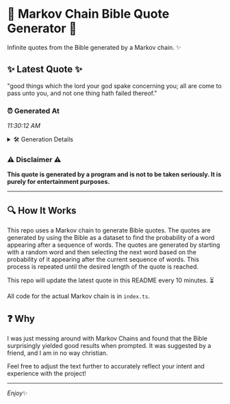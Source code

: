 # 📖 Markov Chain Bible Quote Generator 📖

Infinite quotes from the Bible generated by a Markov chain. ✨

## ✨ Latest Quote ✨
"good things which the lord your god spake concerning you; all are come to pass unto you, and not one thing hath failed thereof."

### ⏰ Generated At
*11:30:12 AM*

<details>
    <summary>🛠️ Generation Details</summary>
    <p>
        <strong>🌱 Seed:</strong> good<br>
        <strong>🔄 Iterations:</strong> 23<br>
        <strong>📜 Context History:</strong><br>[ good ]: things<br>[ good, things ]: which<br>[ good, things, which ]: the<br>[ good, things, which, the ]: lord<br>[ good, things, which, the, lord ]: your<br>[ good, things, which, the, lord, your ]: god<br>[ things, which, the, lord, your, god ]: spake<br>[ which, the, lord, your, god, spake ]: concerning<br>[ the, lord, your, god, spake, concerning ]: you;<br>[ lord, your, god, spake, concerning, you; ]: all<br>[ your, god, spake, concerning, you;, all ]: are<br>[ god, spake, concerning, you;, all, are ]: come<br>[ spake, concerning, you;, all, are, come ]: to<br>[ concerning, you;, all, are, come, to ]: pass<br>[ you;, all, are, come, to, pass ]: unto<br>[ all, are, come, to, pass, unto ]: you,<br>[ are, come, to, pass, unto, you, ]: and<br>[ come, to, pass, unto, you,, and ]: not<br>[ to, pass, unto, you,, and, not ]: one<br>[ pass, unto, you,, and, not, one ]: thing<br>[ unto, you,, and, not, one, thing ]: hath<br>[ you,, and, not, one, thing, hath ]: failed<br>[ and, not, one, thing, hath, failed ]: thereof.<br>
    </p>
</details>

### ⚠️ Disclaimer ⚠️
**This quote is generated by a program and is not to be taken seriously. It is purely for entertainment purposes.**

---

## 🔍 How It Works

This repo uses a Markov chain to generate Bible quotes. The quotes are generated by using the Bible as a dataset to find the probability of a word appearing after a sequence of words. The quotes are generated by starting with a random word and then selecting the next word based on the probability of it appearing after the current sequence of words. This process is repeated until the desired length of the quote is reached.

This repo will update the latest quote in this README every 10 minutes. ⏳

All code for the actual Markov chain is in `index.ts`.

## ❓ Why

I was just messing around with Markov Chains and found that the Bible surprisingly yielded good results when prompted. 
It was suggested by a friend, and I am in no way christian.

Feel free to adjust the text further to accurately reflect your intent and experience with the project!

---

*Enjoy*✨
